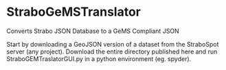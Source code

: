 # StraboGeMSTranslator
Converts Strabo JSON Database to a GeMS Compliant JSON

Start by downloading a GeoJSON version of a dataset from the StraboSpot server (any project). Download the entire directory published here and run StraboGEMTraslatorGUI.py in a python environment (eg. spyder). 
